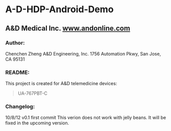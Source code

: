 A-D-HDP-Android-Demo
====================
A&D Medical Inc. www.andonline.com
--------------------



### Author:
Chenchen Zheng
A&D Engineering, Inc.
1756 Automation Pkwy, San Jose, CA 95131

### README:
This project is created for A&D telemedicine devices:
> UA-767PBT-C

### Changelog:
10/8/12 v0.1 first commit
	This verion does not work with jelly beans.  It will be fixed in the upcoming version.
